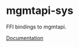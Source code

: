 # mgmtapi-sys #
FFI bindings to mgmtapi.

[Documentation](https://retep998.github.io/doc/mgmtapi-sys/)
